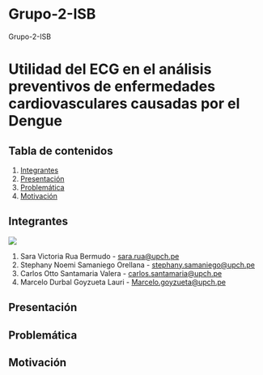 # Grupo-2-ISB
Grupo-2-ISB

# Utilidad del ECG en el análisis preventivos de enfermedades cardiovasculares causadas por el Dengue

## Tabla de contenidos
1. [Integrantes](#Integrantes)
2. [Presentación](#Presentación)
3. [Problemática](#Problemática)
4. [Motivación](#Motivación)
## Integrantes
<img src="Diseño\foto_grupal.jpg">

1. Sara Victoria Rua Bermudo - sara.rua@upch.pe 
2. Stephany Noemi Samaniego Orellana - stephany.samaniego@upch.pe
3. Carlos Otto Santamaria Valera - carlos.santamaria@upch.pe
4. Marcelo Durbal Goyzueta Lauri - Marcelo.goyzueta@upch.pe 

## Presentación 
## Problemática
## Motivación
